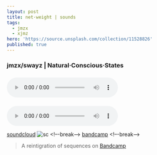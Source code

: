 ```yaml
---
layout: post
title: net·weight | sounds
tags:
  - jmzx
  - xjmz
hero: 'https://source.unsplash.com/collection/11528826'
published: true
---
```

###  jmzx/swayz | Natural·Conscious·States
<div class="cont">
<h3></h3>
</div>
<audio class="audio" controls="controls">
<source type="audio/mpeg" src="https://www.jmzx.uk/uploads/audio/A-102-In-a-day.mp3?_=1">
</audio>

<div class="cont">
<h3></h3>
</div>
<audio class="audio" controls="controls"><source type="audio/mpeg" src="https://www.jmzx.uk/uploads/audio/B-In-a-dayz.mp3?_=1">
</audio>

[soundcloud](https://www.soundcloud.com/jmzx/dealin-minds-preview)
![sc](https://www.jmzx.uk/uploads/sc.png)
<!–-break-–>
[bandcamp](https://www.natural-conscious-states.bandcamp.com/releases)
<!–-break-–>
>A reintigration of sequences on [Bandcamp](https://www.natural-conscious-states.bandcamp.com/releases)

